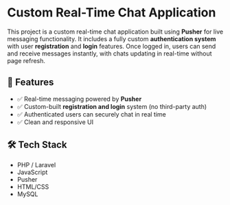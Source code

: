 # Custom Real-Time Chat Application

This project is a custom real-time chat application built using **Pusher** for live messaging functionality. It includes a fully custom **authentication system** with user **registration** and **login** features. Once logged in, users can send and receive messages instantly, with chats updating in real-time without page refresh.

## 🔑 Features

- ✅ Real-time messaging powered by **Pusher**
- ✅ Custom-built **registration and login** system (no third-party auth)
- ✅ Authenticated users can securely chat in real time
- ✅ Clean and responsive UI

## 🛠️ Tech Stack

- PHP / Laravel
- JavaScript
- Pusher
- HTML/CSS
- MySQL
